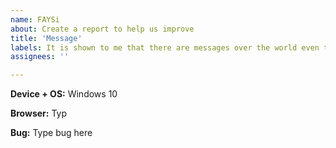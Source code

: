 ```yaml
---
name: FAYSi
about: Create a report to help us improve
title: 'Message'
labels: It is shown to me that there are messages over the world even though there are none
assignees: ''

---
```


**Device + OS:**
Windows 10

**Browser:**
Typ

**Bug:**
Type bug here
